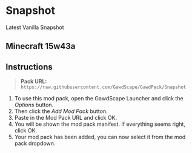 # Snapshot
Latest Vanilla Snapshot

Minecraft 15w43a
-

## Instructions
> **Pack URL:** `https://raw.githubusercontent.com/GawdScape/GawdPack/Snapshot`

1. To use this mod pack, open the GawdScape Launcher and click the *Options* button.
2. Then click the *Add Mod Pack* button.
3. Paste in the Mod Pack URL and click OK.
4. You will be shown the mod pack manifest. If everything seems right, click OK.
5. Your mod pack has been added, you can now select it from the mod pack dropdown.
